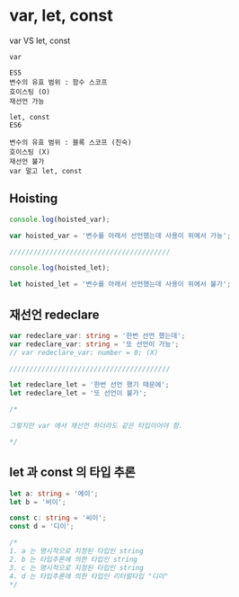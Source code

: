 # var, let, const

var VS let, const

```
var

ES5
변수의 유효 범위 : 함수 스코프
호이스팅 (O)
재선언 가능
```
```
let, const
ES6

변수의 유효 범위 : 블록 스코프 (친숙)
호이스팅 (X)
재선언 불가
var 말고 let, const
```

## Hoisting

```typescript
console.log(hoisted_var);

var hoisted_var = '변수를 아래서 선언했는데 사용이 위에서 가능';

////////////////////////////////////////

console.log(hoisted_let);

let hoisted_let = '변수를 아래서 선언했는데 사용이 위에서 불가';
```

## 재선언 redeclare

```typescript
var redeclare_var: string = '한번 선언 했는데';
var redeclare_var: string = '또 선언이 가능';
// var redeclare_var: number = 0; (X)

////////////////////////////////////////

let redeclare_let = '한번 선언 했기 때문에';
let redeclare_let = '또 선언이 불가';

/*

그렇지만 var 에서 재선언 하더라도 같은 타입이어야 함.

*/
```

## let 과 const 의 타입 추론

```typescript
let a: string = '에이';
let b = '비이';

const c: string = '씨이';
const d = '디이';

/*
1. a 는 명시적으로 지정된 타입인 string
2. b 는 타입추론에 의한 타입인 string
3. c 는 명시적으로 지정된 타입인 string
4. d 는 타입추론에 의한 타입인 리터럴타입 "디이"
*/
```



